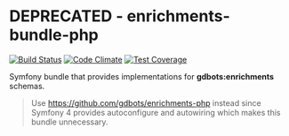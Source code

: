 DEPRECATED - enrichments-bundle-php
=============

[![Build Status](https://api.travis-ci.org/gdbots/enrichments-bundle-php.svg)](https://travis-ci.org/gdbots/enrichments-bundle-php)
[![Code Climate](https://codeclimate.com/github/gdbots/enrichments-bundle-php/badges/gpa.svg)](https://codeclimate.com/github/gdbots/enrichments-bundle-php)
[![Test Coverage](https://codeclimate.com/github/gdbots/enrichments-bundle-php/badges/coverage.svg)](https://codeclimate.com/github/gdbots/enrichments-bundle-php/coverage)

Symfony bundle that provides implementations for __gdbots:enrichments__ schemas.

> Use <https://github.com/gdbots/enrichments-php> instead since Symfony 4 provides autoconfigure and autowiring which makes this bundle unnecessary.
